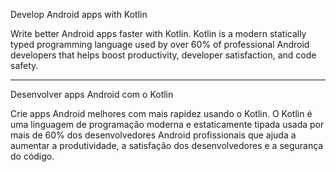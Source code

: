 Develop Android apps with Kotlin

Write better Android apps faster with Kotlin. Kotlin is a modern statically typed programming language used by over 60% of professional Android developers that helps boost productivity, developer satisfaction, and code safety.

______________________________________
Desenvolver apps Android com o Kotlin

Crie apps Android melhores com mais rapidez usando o Kotlin. O Kotlin é uma linguagem de programação moderna e estaticamente tipada usada por mais de 60% dos desenvolvedores Android profissionais que ajuda a aumentar a produtividade, a satisfação dos desenvolvedores e a segurança do código.
